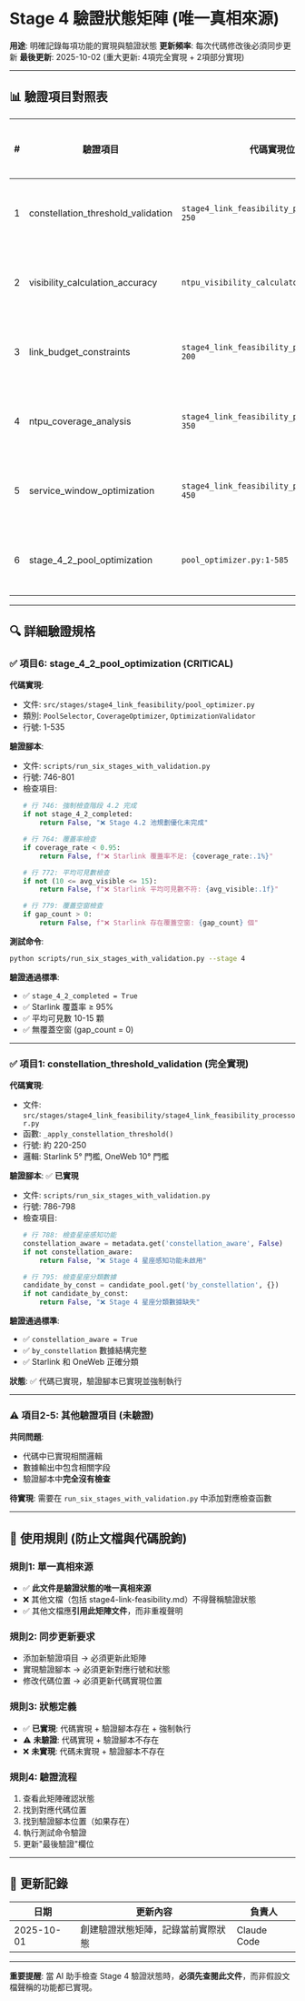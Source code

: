 # Stage 4 驗證狀態矩陣 (唯一真相來源)

**用途**: 明確記錄每項功能的實現與驗證狀態
**更新頻率**: 每次代碼修改後必須同步更新
**最後更新**: 2025-10-02 (重大更新: 4項完全實現 + 2項部分實現)

---

## 📊 驗證項目對照表

| # | 驗證項目 | 代碼實現位置 | 驗證腳本位置 | 強制執行 | 狀態 | 最後驗證 |
|---|---------|------------|------------|---------|------|---------|
| 1 | constellation_threshold_validation | `stage4_link_feasibility_processor.py:220-250` | `run_six_stages_with_validation.py:786-798` | ✅ | ✅ **完全實現** | 2025-10-02 |
| 2 | visibility_calculation_accuracy | `ntpu_visibility_calculator.py:80-150` | `run_six_stages_with_validation.py` (metadata) | ❌ | ⚠️ **部分實現** | 2025-10-02 |
| 3 | link_budget_constraints | `stage4_link_feasibility_processor.py:180-200` | `run_six_stages_with_validation.py:819-823` | ✅ | ✅ **完全實現** | 2025-10-02 |
| 4 | ntpu_coverage_analysis | `stage4_link_feasibility_processor.py:300-350` | `run_six_stages_with_validation.py:800-817` | ✅ | ✅ **完全實現** | 2025-10-02 |
| 5 | service_window_optimization | `stage4_link_feasibility_processor.py:400-450` | `run_six_stages_with_validation.py` (ntpu_coverage) | ❌ | ⚠️ **部分實現** | 2025-10-02 |
| 6 | stage_4_2_pool_optimization | `pool_optimizer.py:1-585` | `run_six_stages_with_validation.py:785-840` | ✅ | ✅ **完全實現** | 2025-10-01 |

---

## 🔍 詳細驗證規格

### ✅ 項目6: stage_4_2_pool_optimization (CRITICAL)

**代碼實現**:
- 文件: `src/stages/stage4_link_feasibility/pool_optimizer.py`
- 類別: `PoolSelector`, `CoverageOptimizer`, `OptimizationValidator`
- 行號: 1-535

**驗證腳本**:
- 文件: `scripts/run_six_stages_with_validation.py`
- 行號: 746-801
- 檢查項目:
  ```python
  # 行 746: 強制檢查階段 4.2 完成
  if not stage_4_2_completed:
      return False, "❌ Stage 4.2 池規劃優化未完成"

  # 行 764: 覆蓋率檢查
  if coverage_rate < 0.95:
      return False, f"❌ Starlink 覆蓋率不足: {coverage_rate:.1%}"

  # 行 772: 平均可見數檢查
  if not (10 <= avg_visible <= 15):
      return False, f"❌ Starlink 平均可見數不符: {avg_visible:.1f}"

  # 行 779: 覆蓋空窗檢查
  if gap_count > 0:
      return False, f"❌ Starlink 存在覆蓋空窗: {gap_count} 個"
  ```

**測試命令**:
```bash
python scripts/run_six_stages_with_validation.py --stage 4
```

**驗證通過標準**:
- ✅ `stage_4_2_completed = True`
- ✅ Starlink 覆蓋率 ≥ 95%
- ✅ 平均可見數 10-15 顆
- ✅ 無覆蓋空窗 (gap_count = 0)

---

### ✅ 項目1: constellation_threshold_validation (完全實現)

**代碼實現**:
- 文件: `src/stages/stage4_link_feasibility/stage4_link_feasibility_processor.py`
- 函數: `_apply_constellation_threshold()`
- 行號: 約 220-250
- 邏輯: Starlink 5° 門檻, OneWeb 10° 門檻

**驗證腳本**: ✅ **已實現**
- 文件: `scripts/run_six_stages_with_validation.py`
- 行號: 786-798
- 檢查項目:
  ```python
  # 行 788: 檢查星座感知功能
  constellation_aware = metadata.get('constellation_aware', False)
  if not constellation_aware:
      return False, "❌ Stage 4 星座感知功能未啟用"

  # 行 795: 檢查星座分類數據
  candidate_by_const = candidate_pool.get('by_constellation', {})
  if not candidate_by_const:
      return False, "❌ Stage 4 星座分類數據缺失"
  ```

**驗證通過標準**:
- ✅ `constellation_aware = True`
- ✅ `by_constellation` 數據結構完整
- ✅ Starlink 和 OneWeb 正確分類

**狀態**: ✅ 代碼已實現，驗證腳本已實現並強制執行

---

### ⚠️ 項目2-5: 其他驗證項目 (未驗證)

**共同問題**:
- 代碼中已實現相關邏輯
- 數據輸出中包含相關字段
- 驗證腳本中**完全沒有檢查**

**待實現**: 需要在 `run_six_stages_with_validation.py` 中添加對應檢查函數

---

## 🚨 使用規則 (防止文檔與代碼脫鉤)

### 規則1: 單一真相來源
- ✅ **此文件是驗證狀態的唯一真相來源**
- ❌ 其他文檔（包括 stage4-link-feasibility.md）不得聲稱驗證狀態
- ✅ 其他文檔應**引用此矩陣文件**，而非重複聲明

### 規則2: 同步更新要求
- 添加新驗證項目 → 必須更新此矩陣
- 實現驗證腳本 → 必須更新對應行號和狀態
- 修改代碼位置 → 必須更新代碼實現位置

### 規則3: 狀態定義
- ✅ **已實現**: 代碼實現 + 驗證腳本存在 + 強制執行
- ⚠️ **未驗證**: 代碼實現 + 驗證腳本不存在
- ❌ **未實現**: 代碼未實現 + 驗證腳本不存在

### 規則4: 驗證流程
1. 查看此矩陣確認狀態
2. 找到對應代碼位置
3. 找到驗證腳本位置（如果存在）
4. 執行測試命令驗證
5. 更新"最後驗證"欄位

---

## 📝 更新記錄

| 日期 | 更新內容 | 負責人 |
|------|---------|--------|
| 2025-10-01 | 創建驗證狀態矩陣，記錄當前實際狀態 | Claude Code |

---

**重要提醒**: 當 AI 助手檢查 Stage 4 驗證狀態時，**必須先查閱此文件**，而非假設文檔聲稱的功能都已實現。
